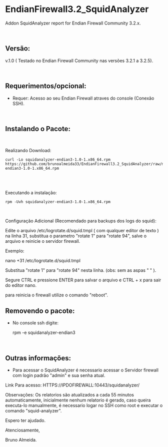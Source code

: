 # EndianFirewall3.2_SquidAnalyzer
 Addon SquidAnalyzer report for Endian Firewall Community 3.2.x.

<br>

Versão:
--------

v.1.0 ( Testado no Endian Firewall Community nas versões 3.2.1 a 3.2.5).

<br>

Requerimentos/opcional:
--------
- Requer: Acesso ao seu Endian Firewall atraves do console (Conexão SSH).

<br>

Instalando o Pacote:
--------

<br>

Realizando Download:

    curl -Lo squidanalyzer-endian3-1.0-1.x86_64.rpm  https://github.com/brunoalmeida33/EndianFirewall3.2_SquidAnalyzer/raw/master/squidanalyzer-endian3-1.0-1.x86_64.rpm
    
<br>

<br>

Executando a instalação:

    rpm -Uvh squidanalyzer-endian3-1.0-1.x86_64.rpm
    
<br>

Configuração Adicional (Recomendado para backups dos logs do squid):

Edite o arquivo /etc/logrotate.d/squid.tmpl ( com qualquer editor de texto ) na linha 31, substitua o parametro "rotate 1" para "rotate 94", salve o arquivo e reinicie o servidor firewall.

Exemplo:

nano +31 /etc/logrotate.d/squid.tmpl 

Substitua "rotate 1" para "rotate 94" nesta linha. (obs: sem as aspas " " ).

Segure CTRL e pressione ENTER para salvar o arquivo e CTRL + x para sair do editor nano.

para reinicia o firewall utilize o comando "reboot".



Removendo o pacote:
--------
- No console ssh digite:

    rpm -e squidanalyzer-endian3
    
  <br>  
    
Outras informações:
------------------

- Para acessar o SquidAnalyzer é necessario acessar o Servidor firewall com login padrão "admin" e sua senha atual.

Link Para acesso: HTTPS://IPDOFIREWALL:10443/squidanalyzer/

Observações: Os relatorios são atualizados a cada 55 minutos automaticamente, inicialmente nenhum relatorio é gerado, caso queira executa-lo manualmente, é necessario logar no SSH como root e executar o comando "squid-analyzer". 

Espero ter ajudado.

Atenciosamente,

Bruno Almeida.
  
  

